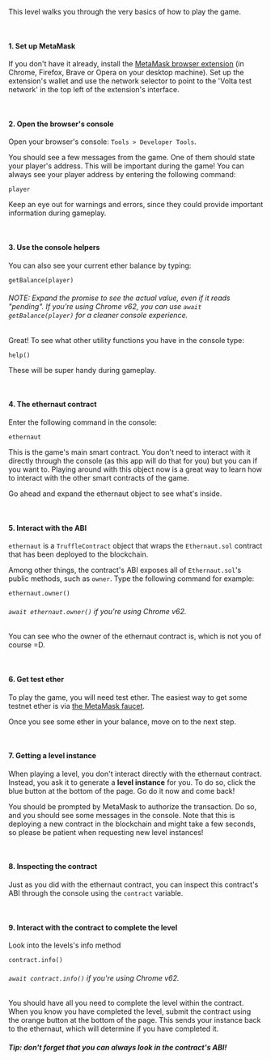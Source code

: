 This level walks you through the very basics of how to play the game.

&nbsp;
#### 1. Set up MetaMask
If you don't have it already, install the [MetaMask browser extension](https://metamask.io/) (in Chrome, Firefox, Brave or Opera on your desktop machine).
Set up the extension's wallet and use the network selector to point to the 'Volta test network' in the top left of the extension's interface.

&nbsp;
#### 2. Open the browser's console
Open your browser's console: `Tools > Developer Tools`.

You should see a few messages from the game. One of them should state your player's address. This will be important during the game! You can always see your player address by entering the following command:
```
player
```

Keep an eye out for warnings and errors, since they could provide important information during gameplay.

&nbsp;
#### 3. Use the console helpers

You can also see your current ether balance by typing:
```
getBalance(player)
```
###### NOTE: Expand the promise to see the actual value, even if it reads "pending". If you're using Chrome v62, you can use `await getBalance(player)` for a cleaner console experience.

Great! To see what other utility functions you have in the console type:
```
help()
```
These will be super handy during gameplay.

&nbsp;
#### 4. The ethernaut contract
Enter the following command in the console:
```
ethernaut
```

This is the game's main smart contract. You don't need to interact with it directly through the console (as this app will do that for you) but you can if you want to. Playing around with this object now is a great way to learn how to interact with the other smart contracts of the game.

Go ahead and expand the ethernaut object to see what's inside.

&nbsp;
#### 5. Interact with the ABI
`ethernaut` is a `TruffleContract` object that wraps the `Ethernaut.sol` contract that has been deployed to the blockchain.

Among other things, the contract's ABI exposes all of `Ethernaut.sol`'s public methods, such as `owner`. Type the following command for example:
```
ethernaut.owner()
```
###### `await ethernaut.owner()` if you're using Chrome v62.
You can see who the owner of the ethernaut contract is, which is not you of course =D.

&nbsp;
#### 6. Get test ether
To play the game, you will need test ether. The easiest way to get some testnet ether is via [the MetaMask faucet](https://faucet.metamask.io/).

Once you see some ether in your balance, move on to the next step.

&nbsp;
#### 7. Getting a level instance
When playing a level, you don't interact directly with the ethernaut contract. Instead, you ask it to generate a **level instance** for you. To do so, click the blue button at the bottom of the page. Go do it now and come back!

You should be prompted by MetaMask to authorize the transaction. Do so, and you should see some messages in the console. Note that this is deploying a new contract in the blockchain and might take a few seconds, so please be patient when requesting new level instances!

&nbsp;
#### 8. Inspecting the contract
Just as you did with the ethernaut contract, you can inspect this contract's ABI through the console using the `contract` variable.

&nbsp;
#### 9. Interact with the contract to complete the level
Look into the levels's info method
```
contract.info()
```
###### `await contract.info()` if you're using Chrome v62.
You should have all you need to complete the level within the contract.
When you know you have completed the level, submit the contract using the orange button at the bottom of the page.
This sends your instance back to the ethernaut, which will determine if you have completed it.


##### Tip: don't forget that you can always look in the contract's ABI!

